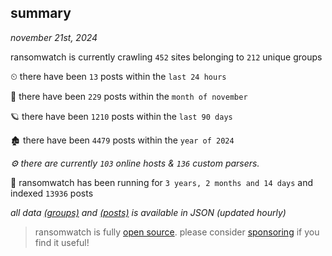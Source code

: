 
## summary
_november 21st, 2024_

ransomwatch is currently crawling `452` sites belonging to `212` unique groups

⏲ there have been `13` posts within the `last 24 hours`

🦈 there have been `229` posts within the `month of november`

🪐 there have been `1210` posts within the `last 90 days`

🏚 there have been `4479` posts within the `year of 2024`

_⚙️ there are currently `103` online hosts & `136` custom parsers._

🦕 ransomwatch has been running for `3 years, 2 months and 14 days` and indexed `13936` posts

_all data  [(groups)](http://ransomwhat.telemetry.ltd/groups) and [(posts)](http://ransomwhat.telemetry.ltd/posts) is available in JSON (updated hourly)_

> ransomwatch is fully [open source](https://github.com/joshhighet/ransomwatch#ransomwatch--). please consider [sponsoring](https://github.com/sponsors/joshhighet) if you find it useful!
